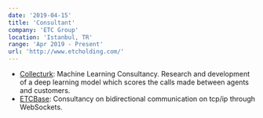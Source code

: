 ```yaml
---
date: '2019-04-15'
title: 'Consultant'
company: 'ETC Group'
location: 'Istanbul, TR'
range: 'Apr 2019 - Present'
url: 'http://www.etcholding.com/'
---
```


- [Collecturk](http://www.collecturk.com): Machine Learning Consultancy. Research and development of a deep learning model which scores the calls made between agents and customers.
- [ETCBase](https://www.etcbase.com): Consultancy on bidirectional communication on tcp/ip through WebSockets.
